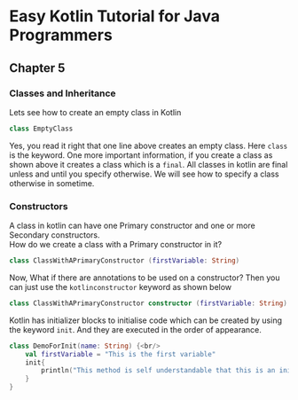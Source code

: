 # Easy Kotlin Tutorial for Java Programmers

## Chapter 5

### Classes and Inheritance

Lets see how to create an empty class in Kotlin
```kotlin
class EmptyClass
```
Yes, you read it right that one line above creates an empty class. Here `class` is the keyword. One more important information, if you create a class as shown above it creates a class which is a `final`. All classes in kotlin are final unless and until you specify otherwise. We will see how to specify a class otherwise in sometime.
### Constructors
A class in kotlin can have one Primary constructor and one or more Secondary constructors. <br/>
How do we create a class with a Primary constructor in it?<br/>
```kotlin
class ClassWithAPrimaryConstructor (firstVariable: String)
```
Now, What if there are annotations to be used on a constructor? Then you can just use the ```kotlinconstructor``` keyword as shown below
```kotlin
class ClassWithAPrimaryConstructor constructor (firstVariable: String)
```
Kotlin has initializer blocks to initialise code which can be created by using the keyword `init`. And they are executed in the order of appearance.

```kotlin
class DemoForInit(name: String) {<br/>
    val firstVariable = "This is the first variable"
    init{
        println("This method is self understandable that this is an initializer method. ($firstVariable)")<br/>
    }
}
```
